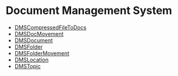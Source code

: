 <div class="ignore-in-full-text-search">

# Document Management System
  - [DMSCompressedFileToDocs](/modules/basic-dms/DMSCompressedFileToDocs.md)
  - [DMSDocMovement](/modules/basic-dms/DMSDocMovement.md)
  - [DMSDocument](/modules/basic-dms/DMSDocument.md)
  - [DMSFolder](/modules/basic-dms/DMSFolder.md)
  - [DMSFolderMovement](/modules/basic-dms/DMSFolderMovement.md)
  - [DMSLocation](/modules/basic-dms/DMSLocation.md)
  - [DMSTopic](/modules/basic-dms/DMSTopic.md)

</div>
